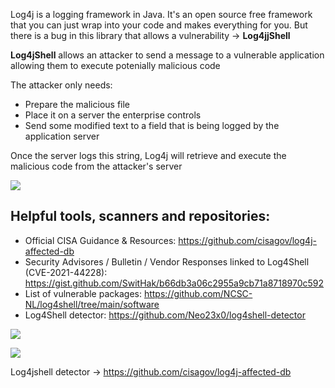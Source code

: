 Log4j is a logging framework in Java. It's an open source free framework that you can just wrap into your code and makes everything for you. But there is a bug in this library that allows a vulnerability -> **Log4jjShell**

**Log4jShell** allows an attacker to send a message to a vulnerable application allowing them to execute potenially malicious code

The attacker only needs:
- Prepare the malicious file
- Place it on a server the enterprise controls
- Send some modified text to a field that is being logged by the application server

Once the server logs this string, Log4j will retrieve and execute the malicious code from the attacker's server

![](./img/more%20resources.png)

## Helpful tools, scanners and repositories:
- Official CISA Guidance & Resources: https://github.com/cisagov/log4j-affected-db
- Security Advisores / Bulletin / Vendor Responses linked to Log4Shell (CVE-2021-44228): https://gist.github.com/SwitHak/b66db3a06c2955a9cb71a8718970c592
- List of vulnerable packages: https://github.com/NCSC-NL/log4shell/tree/main/software
- Log4Shell detector: https://github.com/Neo23x0/log4shell-detector

![](./img/HELPFUL%20TOOLS.png)

![](./img/aditional%20articles.png)

Log4jshell detector -> https://github.com/cisagov/log4j-affected-db